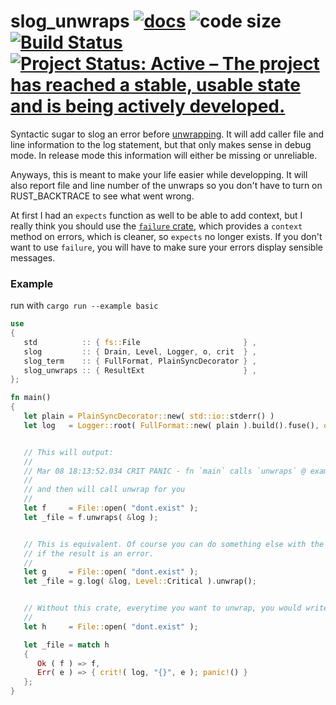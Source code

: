 # slog_unwraps [![docs](https://docs.rs/slog_unwraps/badge.svg)](https://docs.rs/slog_unwraps) ![code size](https://img.shields.io/github/languages/code-size/najamelan/slog_unwraps.svg) [![Build Status](https://api.travis-ci.org/najamelan/slog_unwraps.svg?branch=master)](https://travis-ci.org/najamelan/slog_unwraps) [![Project Status: Active – The project has reached a stable, usable state and is being actively developed.](https://www.repostatus.org/badges/latest/active.svg)](https://www.repostatus.org/#active)

Syntactic sugar to slog an error before [unwrapping](https://doc.rust-lang.org/std/result/enum.Result.html#method.unwrap).
It will add caller file and line information to the log statement, but that only makes sense in debug mode.
In release mode this information will either be missing or unreliable.

Anyways, this is meant to make your life easier while developping. It will also report file and line number of the unwraps
so you don't have to turn on RUST_BACKTRACE to see what went wrong.

At first I had an `expects` function as well to be able to add context, but I really think you should use the
[`failure` crate](https://docs.rs/failure), which provides a `context` method on errors, which is cleaner, so `expects`
no longer exists. If you don't want to use `failure`, you will have to make sure your errors display sensible messages.

### Example

run with `cargo run --example basic`

```rust
use
{
   std          :: { fs::File                       } ,
   slog         :: { Drain, Level, Logger, o, crit  } ,
   slog_term    :: { FullFormat, PlainSyncDecorator } ,
   slog_unwraps :: { ResultExt                      } ,
};

fn main()
{
   let plain = PlainSyncDecorator::new( std::io::stderr() )                  ;
   let log   = Logger::root( FullFormat::new( plain ).build().fuse(), o!() ) ;


   // This will output:
   //
   // Mar 08 18:13:52.034 CRIT PANIC - fn `main` calls `unwraps` @ examples/basic.rs:20 -> Error: No such file or directory (os error 2)
   //
   // and then will call unwrap for you
   //
   let f     = File::open( "dont.exist" );
   let _file = f.unwraps( &log );


   // This is equivalent. Of course you can do something else with the result after logging rather than unwrapping. This only logs
   // if the result is an error.
   //
   let g     = File::open( "dont.exist" );
   let _file = g.log( &log, Level::Critical ).unwrap();


   // Without this crate, everytime you want to unwrap, you would write something like:
   //
   let h     = File::open( "dont.exist" );

   let _file = match h
   {
      Ok ( f ) => f,
      Err( e ) => { crit!( log, "{}", e ); panic!() }
   };
}
```

